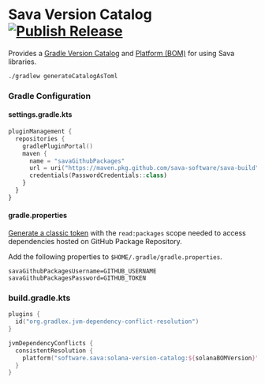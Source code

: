# Sava Version Catalog [![Publish Release](https://github.com/sava-software/solana-version-catalog/actions/workflows/publish.yml/badge.svg)](https://github.com/sava-software/solana-version-catalog/actions/workflows/publish.yml)

Provides
a [Gradle Version Catalog](https://docs.gradle.org/current/userguide/version_catalogs.html#sec:importing-published-catalog)
and [Platform (BOM)](https://docs.gradle.org/current/userguide/platforms.html) for using Sava libraries.

```shell
./gradlew generateCatalogAsToml
```

### Gradle Configuration

#### settings.gradle.kts

```kotlin
pluginManagement {
  repositories {
    gradlePluginPortal()
    maven {
      name = "savaGithubPackages"
      url = uri("https://maven.pkg.github.com/sava-software/sava-build")
      credentials(PasswordCredentials::class)
    }
  }
}
```

#### gradle.properties

[Generate a classic token](https://github.com/settings/tokens) with the `read:packages` scope needed to access
dependencies hosted on GitHub Package Repository.

Add the following properties to `$HOME/.gradle/gradle.properties`.

```properties
savaGithubPackagesUsername=GITHUB_USERNAME
savaGithubPackagesPassword=GITHUB_TOKEN
```

### build.gradle.kts

```kotlin
plugins {
  id("org.gradlex.jvm-dependency-conflict-resolution")
}

jvmDependencyConflicts {
  consistentResolution {
    platform("software.sava:solana-version-catalog:${solanaBOMVersion}")
  }
}
```
